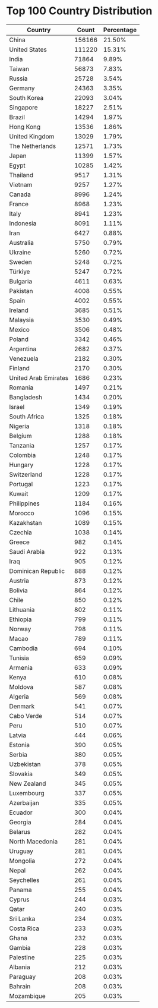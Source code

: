# Top 100 Country Distribution
| Country | Count | Percentage |
|----|----|----|
| China | 156166 | 21.50% |
| United States | 111220 | 15.31% |
| India | 71864 | 9.89% |
| Taiwan | 56873 | 7.83% |
| Russia | 25728 | 3.54% |
| Germany | 24363 | 3.35% |
| South Korea | 22093 | 3.04% |
| Singapore | 18227 | 2.51% |
| Brazil | 14294 | 1.97% |
| Hong Kong | 13536 | 1.86% |
| United Kingdom | 13029 | 1.79% |
| The Netherlands | 12571 | 1.73% |
| Japan | 11399 | 1.57% |
| Egypt | 10285 | 1.42% |
| Thailand | 9517 | 1.31% |
| Vietnam | 9257 | 1.27% |
| Canada | 8996 | 1.24% |
| France | 8968 | 1.23% |
| Italy | 8941 | 1.23% |
| Indonesia | 8091 | 1.11% |
| Iran | 6427 | 0.88% |
| Australia | 5750 | 0.79% |
| Ukraine | 5260 | 0.72% |
| Sweden | 5248 | 0.72% |
| Türkiye | 5247 | 0.72% |
| Bulgaria | 4611 | 0.63% |
| Pakistan | 4008 | 0.55% |
| Spain | 4002 | 0.55% |
| Ireland | 3685 | 0.51% |
| Malaysia | 3530 | 0.49% |
| Mexico | 3506 | 0.48% |
| Poland | 3342 | 0.46% |
| Argentina | 2682 | 0.37% |
| Venezuela | 2182 | 0.30% |
| Finland | 2170 | 0.30% |
| United Arab Emirates | 1686 | 0.23% |
| Romania | 1497 | 0.21% |
| Bangladesh | 1434 | 0.20% |
| Israel | 1349 | 0.19% |
| South Africa | 1325 | 0.18% |
| Nigeria | 1318 | 0.18% |
| Belgium | 1288 | 0.18% |
| Tanzania | 1257 | 0.17% |
| Colombia | 1248 | 0.17% |
| Hungary | 1228 | 0.17% |
| Switzerland | 1228 | 0.17% |
| Portugal | 1223 | 0.17% |
| Kuwait | 1209 | 0.17% |
| Philippines | 1184 | 0.16% |
| Morocco | 1096 | 0.15% |
| Kazakhstan | 1089 | 0.15% |
| Czechia | 1038 | 0.14% |
| Greece | 982 | 0.14% |
| Saudi Arabia | 922 | 0.13% |
| Iraq | 905 | 0.12% |
| Dominican Republic | 888 | 0.12% |
| Austria | 873 | 0.12% |
| Bolivia | 864 | 0.12% |
| Chile | 850 | 0.12% |
| Lithuania | 802 | 0.11% |
| Ethiopia | 799 | 0.11% |
| Norway | 798 | 0.11% |
| Macao | 789 | 0.11% |
| Cambodia | 694 | 0.10% |
| Tunisia | 659 | 0.09% |
| Armenia | 633 | 0.09% |
| Kenya | 610 | 0.08% |
| Moldova | 587 | 0.08% |
| Algeria | 569 | 0.08% |
| Denmark | 541 | 0.07% |
| Cabo Verde | 514 | 0.07% |
| Peru | 510 | 0.07% |
| Latvia | 444 | 0.06% |
| Estonia | 390 | 0.05% |
| Serbia | 380 | 0.05% |
| Uzbekistan | 378 | 0.05% |
| Slovakia | 349 | 0.05% |
| New Zealand | 345 | 0.05% |
| Luxembourg | 337 | 0.05% |
| Azerbaijan | 335 | 0.05% |
| Ecuador | 300 | 0.04% |
| Georgia | 284 | 0.04% |
| Belarus | 282 | 0.04% |
| North Macedonia | 281 | 0.04% |
| Uruguay | 281 | 0.04% |
| Mongolia | 272 | 0.04% |
| Nepal | 262 | 0.04% |
| Seychelles | 261 | 0.04% |
| Panama | 255 | 0.04% |
| Cyprus | 244 | 0.03% |
| Qatar | 240 | 0.03% |
| Sri Lanka | 234 | 0.03% |
| Costa Rica | 233 | 0.03% |
| Ghana | 232 | 0.03% |
| Gambia | 228 | 0.03% |
| Palestine | 225 | 0.03% |
| Albania | 212 | 0.03% |
| Paraguay | 208 | 0.03% |
| Bahrain | 208 | 0.03% |
| Mozambique | 205 | 0.03% |
